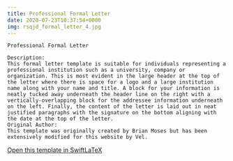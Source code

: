 ```yaml
---
title: Professional Formal Letter
date: 2020-07-23T10:37:54+0000
img: rsqjd_formal_letter_4.jpg
---
```

```
Professional Formal Letter

Description:
This formal letter template is suitable for individuals representing a professional institution such as a university, company or organization. This is most evident in the large header at the top of the letter where there is space for a logo and a large institution name along with your name and title. A block for your information is neatly tucked away underneath the header line on the right with a vertically-overlapping block for the addressee information underneath on the left. Finally, the content of the letter is laid out in neat justified paragraphs with the signature on the bottom aligning with the date at the top of the letter.
Original Author:
This template was originally created by Brian Moses but has been extensively modified for this website by Vel.
```
[Open this template in SwiftLaTeX](https://www.swiftlatex.com/project.html?import=https://swiftlatex.github.io/LaTeXBoilerPlate/zips/jcpnf_formal_letter_4.zip&import_name=Professional%20Formal%20Letter)
